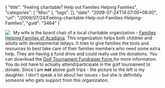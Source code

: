 {
	"title": "Feeling charitable? Help out Families Helping Families",
	"categories": [
		"Misc"
	],
	"tags": [],
	"date": "2009-07-24T14:07:00+06:00",
	"url": "/2009/07/24/Feeling-charitable-Help-out-Families-Helping-Families",
	"guid": "3464"
}

<img src="http://static.raymondcamden.com/images/cfjedi/lynntsa.jpg" align="left" style="margin-right:10px" /> My wife is the board chair of a local charitable organization - <a href="http://www.fhfacadiana.com/">Families Helping Families of Acadiana</a>. This organization helps both children and adults with developmental delays. It tries to give families the tools and resources to best take care of their families members who need some extra help. They are having a fund drive and could really use the donations. You can download the <a href="http://www.fhfacadiana.com/FHFgolfupdated.doc">Golf Tournament Fundraiser Form </a>for more information. You do not have to actually attend/participate in the golf tournament to donate. Since I am <b>not</b> above guilt trips - the picture to the left is my daughter. I don't speak a lot about her issues - but she is definitely someone who gets support from this organization. 
<br clear="left">